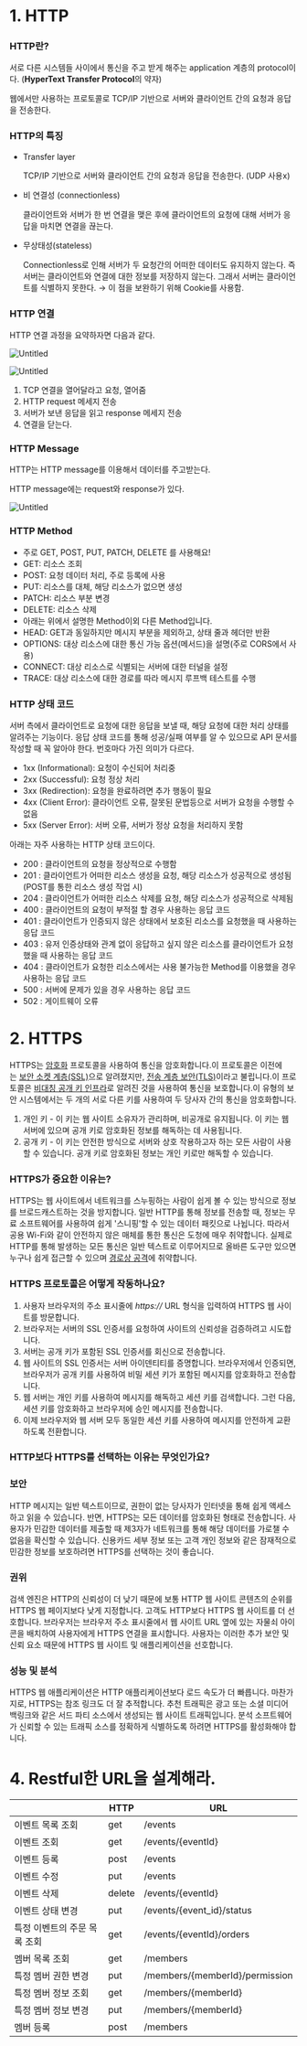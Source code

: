 # 1. HTTP

### HTTP란?

서로 다른 시스템들 사이에서 통신을 주고 받게 해주는 application 계층의 protocol이다. (**HyperText Transfer Protocol**의 약자)

웹에서만 사용하는 프로토콜로 TCP/IP 기반으로 서버와 클라이언트 간의 요청과 응답을 전송한다.

### HTTP의 특징

- Transfer layer
    
    TCP/IP 기반으로 서버와 클라이언트 간의 요청과 응답을 전송한다. (UDP 사용x)
    
- 비 연결성 (connectionless)
    
    클라이언트와 서버가 한 번 연결을 맺은 후에 클라이언트의 요청에 대해 서버가 응답을 마치면 연결을 끊는다.
    
- 무상태성(stateless)
    
    Connectionless로 인해 서버가 두 요청간의 어떠한 데이터도 유지하지 않는다. 즉 서버는 클라이언트와 연결에 대한 정보를 저장하지 않는다. 그래서 서버는 클라이언트를 식별하지 못한다. → 이 점을 보완하기 위해 Cookie를 사용함.
    

### HTTP 연결

HTTP 연결 과정을 요약하자면 다음과 같다.

![Untitled](https://prod-files-secure.s3.us-west-2.amazonaws.com/956ff5d2-3ef3-459b-abde-09ddbf04fc0f/af1cf356-216e-472a-be74-20b46ca39ca1/Untitled.png)

![Untitled](https://prod-files-secure.s3.us-west-2.amazonaws.com/956ff5d2-3ef3-459b-abde-09ddbf04fc0f/75bcf97d-a488-4eeb-96b4-859410b2330f/Untitled.png)

1. TCP 연결을 열어달라고 요청, 열어줌
2. HTTP request 메세지 전송
3. 서버가 보낸 응답을 읽고 response 메세지 전송
4. 연결을 닫는다.

### HTTP Message

HTTP는 HTTP message를 이용해서 데이터를 주고받는다.

HTTP message에는 request와 response가 있다.

![Untitled](https://prod-files-secure.s3.us-west-2.amazonaws.com/956ff5d2-3ef3-459b-abde-09ddbf04fc0f/46c5b48e-296d-415a-90ad-fc7b96703d86/Untitled.png)

### HTTP Method

- 주로 GET, POST, PUT, PATCH, DELETE 를 사용해요!
- GET: 리소스 조회
- POST: 요청 데이터 처리, 주로 등록에 사용
- PUT: 리소스를 대체, 해당 리소스가 없으면 생성
- PATCH: 리소스 부분 변경
- DELETE: 리소스 삭제
- 아래는 위에서 설명한 Method이외 다른 Method입니다.
- HEAD: GET과 동일하지만 메시지 부분을 제외하고, 상태 줄과 헤더만 반환
- OPTIONS: 대상 리소스에 대한 통신 가능 옵션(메서드)을 설명(주로 CORS에서 사용)
- CONNECT: 대상 리소스로 식별되는 서버에 대한 터널을 설정
- TRACE: 대상 리소스에 대한 경로를 따라 메시지 루프백 테스트를 수행

### HTTP 상태 코드

서버 측에서 클라이언트로 요청에 대한 응답을 보낼 때, 해당 요청에 대한 처리 상태를 알려주는 기능이다. 응답 상태 코드를 통해 성공/실패 여부를 알 수 있으므로 API 문서를 작성할 때 꼭 알아야 한다. 번호마다 가진 의미가 다르다.

- 1xx (Informational): 요청이 수신되어 처리중
- 2xx (Successful): 요청 정상 처리
- 3xx (Redirection): 요청을 완료하려면 추가 행동이 필요
- 4xx (Client Error): 클라이언트 오류, 잘못된 문법등으로 서버가 요청을 수행할 수 없음
- 5xx (Server Error): 서버 오류, 서버가 정상 요청을 처리하지 못함

아래는 자주 사용하는 HTTP 상태 코드이다.

- 200 : 클라이언트의 요청을 정상적으로 수행함
- 201 : 클라이언트가 어떠한 리소스 생성을 요청, 해당 리소스가 성공적으로 생성됨(POST를 통한 리소스 생성 작업 시)
- 204 : 클라이언트가 어떠한 리소스 삭제를 요청, 해당 리소스가 성공적으로 삭제됨
- 400 : 클라이언트의 요청이 부적절 할 경우 사용하는 응답 코드
- 401 : 클라이언트가 인증되지 않은 상태에서 보호된 리소스를 요청했을 때 사용하는 응답 코드
- 403 : 유저 인증상태와 관계 없이 응답하고 싶지 않은 리소스를 클라이언트가 요청했을 때 사용하는 응답 코드
- 404 : 클라이언트가 요청한 리소스에서는 사용 불가능한 Method를 이용했을 경우 사용하는 응답 코드
- 500 : 서버에 문제가 있을 경우 사용하는 응답 코드
- 502 : 게이트웨이 오류

# 2. HTTPS

HTTPS는 [암호화](https://www.cloudflare.com/learning/ssl/what-is-encryption/) 프로토콜을 사용하여 통신을 암호화합니다.이 프로토콜은 이전에는 [보안 소켓 계층(SSL)](https://www.cloudflare.com/learning/ssl/what-is-ssl/)으로 알려졌지만, [전송 계층 보안(TLS)](https://www.cloudflare.com/learning/ssl/transport-layer-security-tls/)이라고 불립니다.이 프로토콜은 [비대칭 공개 키 인프라](https://www.cloudflare.com/learning/ssl/how-does-public-key-encryption-work/)로 알려진 것을 사용하여 통신을 보호합니다.이 유형의 보안 시스템에서는 두 개의 서로 다른 키를 사용하여 두 당사자 간의 통신을 암호화합니다.

1. 개인 키 - 이 키는 웹 사이트 소유자가 관리하며, 비공개로 유지됩니다. 이 키는 웹 서버에 있으며 공개 키로 암호화된 정보를 해독하는 데 사용됩니다.
2. 공개 키 - 이 키는 안전한 방식으로 서버와 상호 작용하고자 하는 모든 사람이 사용할 수 있습니다. 공개 키로 암호화된 정보는 개인 키로만 해독할 수 있습니다.

### HTTPS가 중요한 이유는?

HTTPS는 웹 사이트에서 네트워크를 스누핑하는 사람이 쉽게 볼 수 있는 방식으로 정보를 브로드캐스트하는 것을 방지합니다. 일반 HTTP를 통해 정보를 전송할 때, 정보는 무료 소프트웨어를 사용하여 쉽게 '스니핑'할 수 있는 데이터 패킷으로 나뉩니다. 따라서 공용 Wi-Fi와 같이 안전하지 않은 매체를 통한 통신은 도청에 매우 취약합니다. 실제로 HTTP를 통해 발생하는 모든 통신은 일반 텍스트로 이루어지므로 올바른 도구만 있으면 누구나 쉽게 접근할 수 있으며 [경로상 공격](https://www.cloudflare.com/learning/security/threats/on-path-attack/)에 취약합니다.

### ****HTTPS 프로토콜은 어떻게 작동하나요?****

1. 사용자 브라우저의 주소 표시줄에 *https://* URL 형식을 입력하여 HTTPS 웹 사이트를 방문합니다.
2. 브라우저는 서버의 SSL 인증서를 요청하여 사이트의 신뢰성을 검증하려고 시도합니다.
3. 서버는 공개 키가 포함된 SSL 인증서를 회신으로 전송합니다.
4. 웹 사이트의 SSL 인증서는 서버 아이덴티티를 증명합니다. 브라우저에서 인증되면, 브라우저가 공개 키를 사용하여 비밀 세션 키가 포함된 메시지를 암호화하고 전송합니다.
5. 웹 서버는 개인 키를 사용하여 메시지를 해독하고 세션 키를 검색합니다. 그런 다음, 세션 키를 암호화하고 브라우저에 승인 메시지를 전송합니다.
6. 이제 브라우저와 웹 서버 모두 동일한 세션 키를 사용하여 메시지를 안전하게 교환하도록 전환합니다.

### ****HTTP보다 HTTPS를 선택하는 이유는 무엇인가요?****

### **보안**

HTTP 메시지는 일반 텍스트이므로, 권한이 없는 당사자가 인터넷을 통해 쉽게 액세스하고 읽을 수 있습니다. 반면, HTTPS는 모든 데이터를 암호화된 형태로 전송합니다. 사용자가 민감한 데이터를 제출할 때 제3자가 네트워크를 통해 해당 데이터를 가로챌 수 없음을 확신할 수 있습니다. 신용카드 세부 정보 또는 고객 개인 정보와 같은 잠재적으로 민감한 정보를 보호하려면 HTTPS를 선택하는 것이 좋습니다.

### **권위**

검색 엔진은 HTTP의 신뢰성이 더 낮기 때문에 보통 HTTP 웹 사이트 콘텐츠의 순위를 HTTPS 웹 페이지보다 낮게 지정합니다. 고객도 HTTP보다 HTTPS 웹 사이트를 더 선호합니다. 브라우저는 브라우저 주소 표시줄에서 웹 사이트 URL 옆에 있는 자물쇠 아이콘을 배치하여 사용자에게 HTTPS 연결을 표시합니다. 사용자는 이러한 추가 보안 및 신뢰 요소 때문에 HTTPS 웹 사이트 및 애플리케이션을 선호합니다.

### **성능 및 분석**

HTTPS 웹 애플리케이션은 HTTP 애플리케이션보다 로드 속도가 더 빠릅니다. 마찬가지로, HTTPS는 참조 링크도 더 잘 추적합니다. 추천 트래픽은 광고 또는 소셜 미디어 백링크와 같은 서드 파티 소스에서 생성되는 웹 사이트 트래픽입니다. 분석 소프트웨어가 신뢰할 수 있는 트래픽 소스를 정확하게 식별하도록 하려면 HTTPS를 활성화해야 합니다.
<br/>
# 4. Restful한 URL을 설계해라.
|  | HTTP | URL |
| --- | --- | --- |
| 이벤트 목록 조회 | get | /events |
| 이벤트 조회 | get | /events/{eventId} |
| 이벤트 등록 | post | /events |
| 이벤트 수정 | put | /events |
| 이벤트 삭제 | delete | /events/{eventId} |
| 이벤트 상태 변경 | put | /events/{event_id}/status |
| 특정 이벤트의 주문 목록 조회 | get | /events/{eventId}/orders |
| 멤버 목록 조회 | get | /members |
| 특정 멤버 권한 변경 | put | /members/{memberId}/permission |
| 특정 멤버 정보 조회 | get | /members/{memberId} |
| 특정 멤버 정보 변경 | put | /members/{memberId} |
| 멤버 등록 | post | /members |

